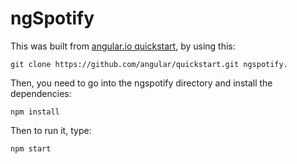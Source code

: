 # ngSpotify

This was built from [angular.io quickstart](https://angular.io/docs/ts/latest/quickstart.html), by using this:
```
git clone https://github.com/angular/quickstart.git ngspotify.
```
Then, you need to go into the ngspotify directory and install the dependencies:
```
npm install
```
Then to run it, type:
```
npm start
```
